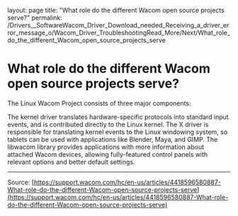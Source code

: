 layout: page
title: "What role do the different Wacom open source projects serve?"
permalink: /Drivers__SoftwareWacom_Driver_Download_needed_Receiving_a_driver_error_message_o/Wacom_Driver_TroubleshootingRead_More/Next/What_role_do_the_different_Wacom_open_source_projects_serve

# What role do the different Wacom open source projects serve?

The Linux Wacom Project consists of three major components:

The kernel driver translates hardware-specific protocols into standard input events, and is contributed directly to the Linux kernel.
The X driver is responsible for translating kernel events to the Linux windowing system, so tablets can be used with applications like Blender, Maya, and GIMP.
The libwacom library provides applications with more information about attached Wacom devices, allowing fully-featured control panels with relevant options and better default settings.

---
Source: [https://support.wacom.com/hc/en-us/articles/4418596580887-What-role-do-the-different-Wacom-open-source-projects-serve](https://support.wacom.com/hc/en-us/articles/4418596580887-What-role-do-the-different-Wacom-open-source-projects-serve)
